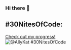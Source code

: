 ### Hi there 👋

<!--
**AlexandriaKat/AlexandriaKat** is a ✨ _special_ ✨ repository because its `README.md` (this file) appears on your GitHub profile.

Here are some ideas to get you started:

- 🔭 I’m currently working on ...
- 🌱 I’m currently learning ...
- 👯 I’m looking to collaborate on ...
- 🤔 I’m looking for help with ...
- 💬 Ask me about ...
- 📫 How to reach me: ...
- 😄 Pronouns: ...
- ⚡ Fun fact: ...
-->


## #30NitesOfCode:
  [Check out my progress!](https://www.codedex.io/@AllyKat/30-nites-of-code)  
  ![@AllyKat #30NitesOfCode](https://www.codedex.io/api/petStatus?user=AllyKat)
